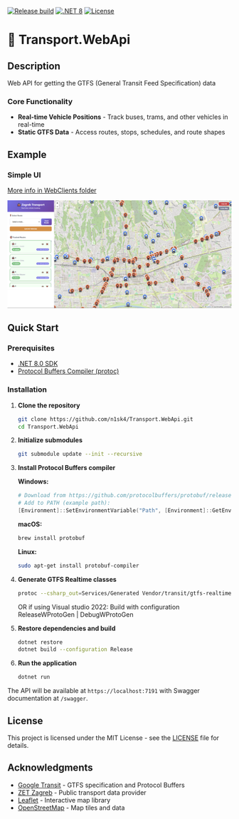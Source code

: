 [![Release build](https://github.com/n1sk4/Transport.WebApi/actions/workflows/release_build.yml/badge.svg)](https://github.com/n1sk4/Transport.WebApi/actions/workflows/release_build.yml)
[![.NET 8](https://img.shields.io/badge/.NET-8.0-blue.svg)](https://dotnet.microsoft.com/download)
[![License](https://img.shields.io/badge/license-MIT-green.svg)](LICENSE)


# 🚋 Transport.WebApi

## Description
Web API for getting the GTFS (General Transit Feed Specification) data

### Core Functionality
- **Real-time Vehicle Positions** - Track buses, trams, and other vehicles in real-time
- **Static GTFS Data** - Access routes, stops, schedules, and route shapes

## Example
### Simple UI
[More info in WebClients folder](WebClients/simple-client/ReadMe.md)

![🚋](https://raw.githubusercontent.com/n1sk4/Transport.WebApi/refs/heads/master/WebClients/simple-client/image.png)

## Quick Start

### Prerequisites
- [.NET 8.0 SDK](https://dotnet.microsoft.com/download/dotnet/8.0)
- [Protocol Buffers Compiler (protoc)](https://github.com/protocolbuffers/protobuf/releases)

### Installation

1. **Clone the repository**
   ```bash
   git clone https://github.com/n1sk4/Transport.WebApi.git
   cd Transport.WebApi
   ```

2. **Initialize submodules**
   ```bash
   git submodule update --init --recursive
   ```

3. **Install Protocol Buffers compiler**
   
   **Windows:**
   ```powershell
   # Download from https://github.com/protocolbuffers/protobuf/releases
   # Add to PATH (example path):
   [Environment]::SetEnvironmentVariable("Path", [Environment]::GetEnvironmentVariable("Path", "User") + ";C:\Program Files (x86)\protoc-31.0-win64\bin", "User")
   ```
   
   **macOS:**
   ```bash
   brew install protobuf
   ```
   
   **Linux:**
   ```bash
   sudo apt-get install protobuf-compiler
   ```

4. **Generate GTFS Realtime classes**
   ```bash
   protoc --csharp_out=Services/Generated Vendor/transit/gtfs-realtime/proto/gtfs-realtime.proto
   ```
   OR if using Visual studio 2022:
   Build with configuration ReleaseWProtoGen | DebugWProtoGen

5. **Restore dependencies and build**
   ```bash
   dotnet restore
   dotnet build --configuration Release
   ```

6. **Run the application**
   ```bash
   dotnet run
   ```

The API will be available at `https://localhost:7191` with Swagger documentation at `/swagger`.

## License

This project is licensed under the MIT License - see the [LICENSE](LICENSE) file for details.

## Acknowledgments
- [Google Transit](https://github.com/google/transit) - GTFS specification and Protocol Buffers
- [ZET Zagreb](https://www.zet.hr/) - Public transport data provider
- [Leaflet](https://leafletjs.com/) - Interactive map library
- [OpenStreetMap](https://www.openstreetmap.org/) - Map tiles and data